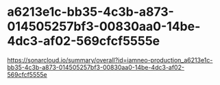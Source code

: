 # a6213e1c-bb35-4c3b-a873-014505257bf3-00830aa0-14be-4dc3-af02-569cfcf5555e
https://sonarcloud.io/summary/overall?id=iamneo-production_a6213e1c-bb35-4c3b-a873-014505257bf3-00830aa0-14be-4dc3-af02-569cfcf5555e
